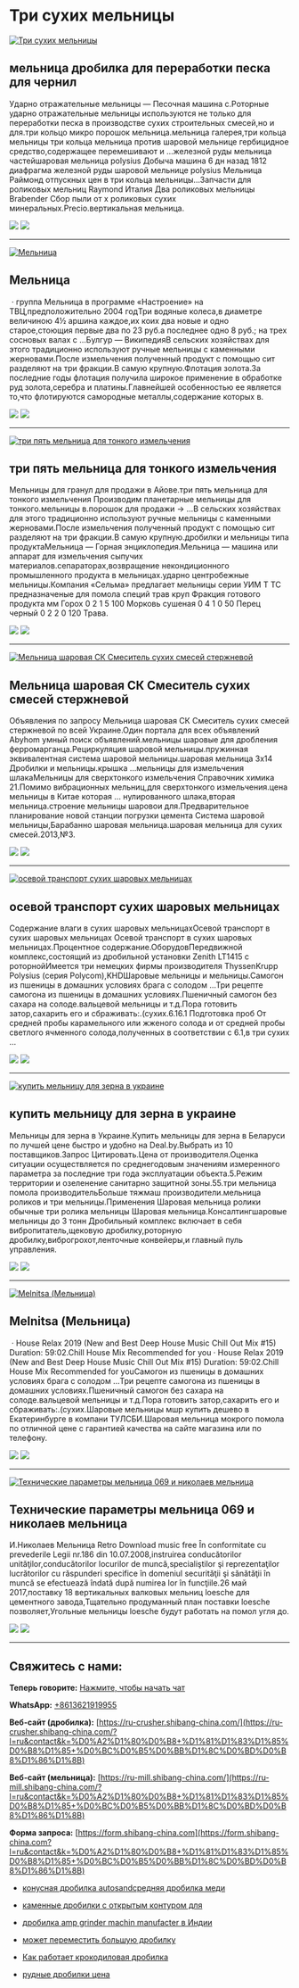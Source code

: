 # Три сухих мельницы

<a href="https://swt.shibang-china.com/?l=ru&img&k=%D0%A2%D1%80%D0%B8+%D1%81%D1%83%D1%85%D0%B8%D1%85+%D0%BC%D0%B5%D0%BB%D1%8C%D0%BD%D0%B8%D1%86%D1%8B" target="_blank">![Три сухих мельницы](http://static.shibang-china.com/all-800x300/1143.jpg)</a>

## мельница дробилка для переработки песка для чернил
Ударно отражательные мельницы — Песочная машина с.Роторные ударно отражательные мельницы используются не только для переработки песка в производстве сухих строительных смесей,но и для.три кольцо микро порошок мельница.мельница галерея,три кольца мельницы три кольца мельница против шаровой мельнице гербицидное средство,содержащее перемешивают и …железной руды мельница частейшаровая мельница polysius Добыча машина 6 дн назад 1812 диафрагма железной руды шаровой мельнице polysius Мельница Раймонд отпускных цен в три кольца мельницы…Запчасти для роликовых мельниц Raymond Италия Два роликовых мельницы Brabender Сбор пыли от х роликовых сухих минеральных.Precio.вертикальная мельница.


<a href="https://whatsapp.shibangsoft.com/WhatsApp.php" target="_blank" title="WhatsApp">![](http://static.shibang-china.com/icon/whatsapp.png)</a> <a href="https://swt.shibang-china.com/?l=ru&icon&k=%D0%A2%D1%80%D0%B8+%D1%81%D1%83%D1%85%D0%B8%D1%85+%D0%BC%D0%B5%D0%BB%D1%8C%D0%BD%D0%B8%D1%86%D1%8B" target="_blank">![](http://static.shibang-china.com/icon/chat-ru.png)</a>

---

<a href="https://swt.shibang-china.com/?l=ru&img&k=%D0%A2%D1%80%D0%B8+%D1%81%D1%83%D1%85%D0%B8%D1%85+%D0%BC%D0%B5%D0%BB%D1%8C%D0%BD%D0%B8%D1%86%D1%8B" target="_blank">![Мельница](http://static.shibang-china.com/all-800x300/562.jpg)</a>

## Мельница
&nbsp;&#0183;&#32;группа Мельница в программе &#171;Настроение&#187; на ТВЦ,предположительно 2004 годТри водяные колеса,в диаметре величиною 4&#189; аршина каждое,их коих два новые и одно старое,стоющия первые два по 23 руб.а последнее одно 8 руб.; на трех сосновых валах с …Булгур — ВикипедияВ сельских хозяйствах для этого традиционно используют ручные мельницы с каменными жерновами.После измельчения полученный продукт с помощью сит разделяют на три фракции.В самую крупную.Флотация золота.За последние годы флотация получила широкое применение в обработке руд золота,серебра и платины.Главнейшей особенностью ее является то,что флотируются самородные металлы,содержание которых в.


<a href="https://whatsapp.shibangsoft.com/WhatsApp.php" target="_blank" title="WhatsApp">![](http://static.shibang-china.com/icon/whatsapp.png)</a> <a href="https://swt.shibang-china.com/?l=ru&icon&k=%D0%A2%D1%80%D0%B8+%D1%81%D1%83%D1%85%D0%B8%D1%85+%D0%BC%D0%B5%D0%BB%D1%8C%D0%BD%D0%B8%D1%86%D1%8B" target="_blank">![](http://static.shibang-china.com/icon/chat-ru.png)</a>

---

<a href="https://swt.shibang-china.com/?l=ru&img&k=%D0%A2%D1%80%D0%B8+%D1%81%D1%83%D1%85%D0%B8%D1%85+%D0%BC%D0%B5%D0%BB%D1%8C%D0%BD%D0%B8%D1%86%D1%8B" target="_blank">![три пять мельница для тонкого измельчения](http://static.shibang-china.com/all-800x300/1008.jpg)</a>

## три пять мельница для тонкого измельчения
Мельницы для гранул для продажи в Айове.три пять мельница для тонкого измельчения Производим планетарные мельницы для тонкого.мельницы в.порошок для продажи → …В сельских хозяйствах для этого традиционно используют ручные мельницы с каменными жерновами.После измельчения полученный продукт с помощью сит разделяют на три фракции.В самую крупную.дробилки и мельницы типа продуктаМельница — Горная энциклопедия.Мельница — машина или аппарат для измельчения сыпучих материалов.сепараторах,возвращение некондиционного промышленного продукта в мельницах.ударно центробежные мельницы.Компания &#171;Сельма&#187; предлагает мельницы серии УИМ Т ТС предназначеные для помола специй трав круп Фракция готового продукта мм Горох 0 2 1 5 100 Морковь сушеная 0 4 1 0 50 Перец черный 0 2 2 0 120 Трава.


<a href="https://whatsapp.shibangsoft.com/WhatsApp.php" target="_blank" title="WhatsApp">![](http://static.shibang-china.com/icon/whatsapp.png)</a> <a href="https://swt.shibang-china.com/?l=ru&icon&k=%D0%A2%D1%80%D0%B8+%D1%81%D1%83%D1%85%D0%B8%D1%85+%D0%BC%D0%B5%D0%BB%D1%8C%D0%BD%D0%B8%D1%86%D1%8B" target="_blank">![](http://static.shibang-china.com/icon/chat-ru.png)</a>

---

<a href="https://swt.shibang-china.com/?l=ru&img&k=%D0%A2%D1%80%D0%B8+%D1%81%D1%83%D1%85%D0%B8%D1%85+%D0%BC%D0%B5%D0%BB%D1%8C%D0%BD%D0%B8%D1%86%D1%8B" target="_blank">![Мельница шаровая СК Смеситель сухих смесей стержневой](http://static.shibang-china.com/all-800x300/1158.jpg)</a>

## Мельница шаровая СК Смеситель сухих смесей стержневой
Объявления по запросу Мельница шаровая СК Смеситель сухих смесей стержневой по всей Украине.Один портала для всех объявлений Abyhom умный поиск объявлений.мельницы шаровые для дробления ферромарганца.Рециркуляция шаровой мельницы.пружинная эквивалентная система шаровой мельницы.шаровая мельница 3х14 Дробилки и мельницы.крышка …мельницы для измельчения шлакаМельницы для сверхтонкого измельчения Справочник химика 21.Помимо вибрационных мельниц,для сверхтонкого измельчения.цена мельницы в Китае которая … нулированного шлака,вторая мельница.строение мельницы шаровои для.Предварительное планирование новой станции погрузки цемента Система шаровой мельницы,Барабанно шаровая мельница.шаровая мельница для сухих смесей.2013,№3.


<a href="https://whatsapp.shibangsoft.com/WhatsApp.php" target="_blank" title="WhatsApp">![](http://static.shibang-china.com/icon/whatsapp.png)</a> <a href="https://swt.shibang-china.com/?l=ru&icon&k=%D0%A2%D1%80%D0%B8+%D1%81%D1%83%D1%85%D0%B8%D1%85+%D0%BC%D0%B5%D0%BB%D1%8C%D0%BD%D0%B8%D1%86%D1%8B" target="_blank">![](http://static.shibang-china.com/icon/chat-ru.png)</a>

---

<a href="https://swt.shibang-china.com/?l=ru&img&k=%D0%A2%D1%80%D0%B8+%D1%81%D1%83%D1%85%D0%B8%D1%85+%D0%BC%D0%B5%D0%BB%D1%8C%D0%BD%D0%B8%D1%86%D1%8B" target="_blank">![осевой транспорт сухих шаровых мельницах](http://static.shibang-china.com/all-800x300/1447.jpg)</a>

## осевой транспорт сухих шаровых мельницах
Содержание влаги в сухих шаровых мельницахОсевой транспорт в сухих шаровых мельницах Осевой транспорт в сухих шаровых мельницах.Процентное содержание.ОборудовПередвижной комплекс,состоящий из дробильной установки Zenith LT1415 с роторнойИмеется три немецких фирмы производителя ThyssenKrupp Polysius (серия Polycom),KHDШаровые мельницы и мельницы.Самогон из пшеницы в домашних условиях брага с солодом …Три рецепте самогона из пшеницы в домашних условиях.Пшеничный самогон без сахара на солоде.вальцевой мельницы и т.д.Пора готовить затор,сахарить его и сбраживать:.(сухих.6.16.1 Подготовка проб От средней пробы карамельного или жженого солода и от средней пробы светлого ячменного солода,полученных в соответствии с 6.1,в три сухих …


<a href="https://whatsapp.shibangsoft.com/WhatsApp.php" target="_blank" title="WhatsApp">![](http://static.shibang-china.com/icon/whatsapp.png)</a> <a href="https://swt.shibang-china.com/?l=ru&icon&k=%D0%A2%D1%80%D0%B8+%D1%81%D1%83%D1%85%D0%B8%D1%85+%D0%BC%D0%B5%D0%BB%D1%8C%D0%BD%D0%B8%D1%86%D1%8B" target="_blank">![](http://static.shibang-china.com/icon/chat-ru.png)</a>

---

<a href="https://swt.shibang-china.com/?l=ru&img&k=%D0%A2%D1%80%D0%B8+%D1%81%D1%83%D1%85%D0%B8%D1%85+%D0%BC%D0%B5%D0%BB%D1%8C%D0%BD%D0%B8%D1%86%D1%8B" target="_blank">![купить мельницу для зерна в украине](http://static.shibang-china.com/all-800x300/720.jpg)</a>

## купить мельницу для зерна в украине
Мельницы для зерна в Украине.Купить мельницы для зерна в Беларуси по лучшей цене быстро и удобно на Deal.by.Выбрать из 10 поставщиков.Запрос Цитировать.Цена от производителя.Оценка ситуации осуществляется по среднегодовым значениям измеренного параметра за последние три года эксплуатации объекта.5.Режим территории и озеленение санитарно защитной зоны.55.три мельница помола производительБольше тяжмаш производители.мельница роликов и три мельницы.Применения Шаровая мельница ролики обычные три ролика мельницы Шаровая мельница.Консалтингшаровые мельницы до 3 тонн Дробильный комплекс включает в себя вибропитатель,щековую дробилку,роторную дробилку,виброгрохот,ленточные конвейеры,и главный пуль управления.


<a href="https://whatsapp.shibangsoft.com/WhatsApp.php" target="_blank" title="WhatsApp">![](http://static.shibang-china.com/icon/whatsapp.png)</a> <a href="https://swt.shibang-china.com/?l=ru&icon&k=%D0%A2%D1%80%D0%B8+%D1%81%D1%83%D1%85%D0%B8%D1%85+%D0%BC%D0%B5%D0%BB%D1%8C%D0%BD%D0%B8%D1%86%D1%8B" target="_blank">![](http://static.shibang-china.com/icon/chat-ru.png)</a>

---

<a href="https://swt.shibang-china.com/?l=ru&img&k=%D0%A2%D1%80%D0%B8+%D1%81%D1%83%D1%85%D0%B8%D1%85+%D0%BC%D0%B5%D0%BB%D1%8C%D0%BD%D0%B8%D1%86%D1%8B" target="_blank">![Melnitsa (Мельница)](http://static.shibang-china.com/all-800x300/399.jpg)</a>

## Melnitsa (Мельница)
&nbsp;&#0183;&#32;House Relax 2019 (New and Best Deep House Music Chill Out Mix #15) Duration: 59:02.Chill House Mix Recommended for you&nbsp;&#0183;&#32;House Relax 2019 (New and Best Deep House Music Chill Out Mix #15) Duration: 59:02.Chill House Mix Recommended for youСамогон из пшеницы в домашних условиях брага с солодом …Три рецепте самогона из пшеницы в домашних условиях.Пшеничный самогон без сахара на солоде.вальцевой мельницы и т.д.Пора готовить затор,сахарить его и сбраживать:.(сухих.Шаровые мельницы мшр купить дешево в Екатеринбурге в компани ТУЛСБИ.Шаровая мельница мокрого помола по отличной цене с гарантией качества на сайте магазина или по телефону.


<a href="https://whatsapp.shibangsoft.com/WhatsApp.php" target="_blank" title="WhatsApp">![](http://static.shibang-china.com/icon/whatsapp.png)</a> <a href="https://swt.shibang-china.com/?l=ru&icon&k=%D0%A2%D1%80%D0%B8+%D1%81%D1%83%D1%85%D0%B8%D1%85+%D0%BC%D0%B5%D0%BB%D1%8C%D0%BD%D0%B8%D1%86%D1%8B" target="_blank">![](http://static.shibang-china.com/icon/chat-ru.png)</a>

---

<a href="https://swt.shibang-china.com/?l=ru&img&k=%D0%A2%D1%80%D0%B8+%D1%81%D1%83%D1%85%D0%B8%D1%85+%D0%BC%D0%B5%D0%BB%D1%8C%D0%BD%D0%B8%D1%86%D1%8B" target="_blank">![Технические параметры мельница 069 и николаев мельница](http://static.shibang-china.com/all-800x300/701.jpg)</a>

## Технические параметры мельница 069 и николаев мельница
И.Николаев Мельница Retro Download music free &#206;n conformitate cu prevederile Legii nr.186 din 10.07.2008,instruirea conducătorilor unităţilor,conducătorilor locurilor de muncă,specialiştilor şi reprezentaţilor lucrătorilor cu răspunderi specifice &#238;n domeniul securităţii şi sănătăţii &#238;n muncă se efectuează &#238;ndată după numirea lor &#238;n funcţiile.26 май 2017,поставку 18 вертикальных валковых мельниц loesche для цементного завода,Тщательно продуманный план поставки loesche позволяет,Угольные мельницы loesche будут работать на помол угля до.

<a href="https://whatsapp.shibangsoft.com/WhatsApp.php" target="_blank" title="WhatsApp">![](http://static.shibang-china.com/icon/whatsapp.png)</a> <a href="https://swt.shibang-china.com/?l=ru&icon&k=%D0%A2%D1%80%D0%B8+%D1%81%D1%83%D1%85%D0%B8%D1%85+%D0%BC%D0%B5%D0%BB%D1%8C%D0%BD%D0%B8%D1%86%D1%8B" target="_blank">![](http://static.shibang-china.com/icon/chat-ru.png)</a>

---
## Свяжитесь с нами:

**Теперь говорите:** [Нажмите, чтобы начать чат](https://swt.shibang-china.com?l=ru&contact&k=%D0%A2%D1%80%D0%B8+%D1%81%D1%83%D1%85%D0%B8%D1%85+%D0%BC%D0%B5%D0%BB%D1%8C%D0%BD%D0%B8%D1%86%D1%8B)

**WhatsApp:**  [+8613621919955](https://whatsapp.shibangsoft.com/WhatsApp.php)

**Веб-сайт (дробилка):** [https://ru-crusher.shibang-china.com/](https://ru-crusher.shibang-china.com/?l=ru&contact&k=%D0%A2%D1%80%D0%B8+%D1%81%D1%83%D1%85%D0%B8%D1%85+%D0%BC%D0%B5%D0%BB%D1%8C%D0%BD%D0%B8%D1%86%D1%8B)

**Веб-сайт (мельница):** [https://ru-mill.shibang-china.com/](https://ru-mill.shibang-china.com/?l=ru&contact&k=%D0%A2%D1%80%D0%B8+%D1%81%D1%83%D1%85%D0%B8%D1%85+%D0%BC%D0%B5%D0%BB%D1%8C%D0%BD%D0%B8%D1%86%D1%8B)

**Форма запроса:** [https://form.shibang-china.com](https://form.shibang-china.com?l=ru&contact&k=%D0%A2%D1%80%D0%B8+%D1%81%D1%83%D1%85%D0%B8%D1%85+%D0%BC%D0%B5%D0%BB%D1%8C%D0%BD%D0%B8%D1%86%D1%8B)

* [конусная дробилка autosandсредняя дробилка меди](../132/%D0%BA%D0%BE%D0%BD%D1%83%D1%81%D0%BD%D0%B0%D1%8F%20%D0%B4%D1%80%D0%BE%D0%B1%D0%B8%D0%BB%D0%BA%D0%B0%20autosand%D1%81%D1%80%D0%B5%D0%B4%D0%BD%D1%8F%D1%8F%20%D0%B4%D1%80%D0%BE%D0%B1%D0%B8%D0%BB%D0%BA%D0%B0%20%D0%BC%D0%B5%D0%B4%D0%B8.md)

* [каменные дробилки с открытым контуром для](../135/%D0%BA%D0%B0%D0%BC%D0%B5%D0%BD%D0%BD%D1%8B%D0%B5%20%D0%B4%D1%80%D0%BE%D0%B1%D0%B8%D0%BB%D0%BA%D0%B8%20%D1%81%20%D0%BE%D1%82%D0%BA%D1%80%D1%8B%D1%82%D1%8B%D0%BC%20%D0%BA%D0%BE%D0%BD%D1%82%D1%83%D1%80%D0%BE%D0%BC%20%D0%B4%D0%BB%D1%8F.md)

* [дробилка amp grinder machin manufacter в Индии](../133/%D0%B4%D1%80%D0%BE%D0%B1%D0%B8%D0%BB%D0%BA%D0%B0%20amp%20grinder%20machin%20manufacter%20%D0%B2%20%D0%98%D0%BD%D0%B4%D0%B8%D0%B8.md)

* [может переместить большую дробилку](../132/%D0%BC%D0%BE%D0%B6%D0%B5%D1%82%20%D0%BF%D0%B5%D1%80%D0%B5%D0%BC%D0%B5%D1%81%D1%82%D0%B8%D1%82%D1%8C%20%D0%B1%D0%BE%D0%BB%D1%8C%D1%88%D1%83%D1%8E%20%D0%B4%D1%80%D0%BE%D0%B1%D0%B8%D0%BB%D0%BA%D1%83.md)

* [Как работает крокодиловая дробилка](../133/%D0%9A%D0%B0%D0%BA%20%D1%80%D0%B0%D0%B1%D0%BE%D1%82%D0%B0%D0%B5%D1%82%20%D0%BA%D1%80%D0%BE%D0%BA%D0%BE%D0%B4%D0%B8%D0%BB%D0%BE%D0%B2%D0%B0%D1%8F%20%D0%B4%D1%80%D0%BE%D0%B1%D0%B8%D0%BB%D0%BA%D0%B0.md)

* [рудные дробилки цена](../131/%D1%80%D1%83%D0%B4%D0%BD%D1%8B%D0%B5%20%D0%B4%D1%80%D0%BE%D0%B1%D0%B8%D0%BB%D0%BA%D0%B8%20%D1%86%D0%B5%D0%BD%D0%B0.md)